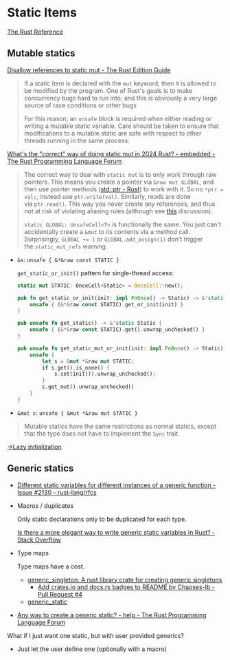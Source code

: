 # Static Items
[The Rust Reference](https://doc.rust-lang.org/reference/items/static-items.html)

## Mutable statics
[Disallow references to static mut - The Rust Edition Guide](https://doc.rust-lang.org/nightly/edition-guide/rust-2024/static-mut-references.html)

> If a static item is declared with the `mut` keyword, then it is allowed to be modified by the program. One of Rust's goals is to make concurrency bugs hard to run into, and this is obviously a very large source of race conditions or other bugs
> 
> For this reason, an `unsafe` block is required when either reading or writing a mutable static variable. Care should be taken to ensure that modifications to a mutable static are safe with respect to other threads running in the same process.

[What's the "correct" way of doing static mut in 2024 Rust? - embedded - The Rust Programming Language Forum](https://users.rust-lang.org/t/whats-the-correct-way-of-doing-static-mut-in-2024-rust/120403/17)
> The correct way to deal with `static mut` is to only work through raw pointers. This means you create a pointer via `&raw mut GLOBAL`, and then use pointer methods ([std::ptr - Rust](https://doc.rust-lang.org/std/ptr/index.html)) to work with it. So no `*ptr = val;`, instead use `ptr.write(val)`. Similarly, reads are done via `ptr.read()`. This way you never create any references, and thus not at risk of violating aliasing rules (although see [this](https://internals.rust-lang.org/t/aliasing-of-raw-pointers/21746) discussion).
> 
> `static GLOBAL: UnsafeCell<T>` is functionally the same. You just can't accidentally create a `&mut` to its contents via a method call. Surprisingly, `GLOBAL += 1` or `GLOBAL.add_assign(1)` don't trigger the `static_mut_refs` warning.

- `&s`: `unsafe { &*&raw const STATIC }`

  `get_static_or_init()` pattern for single-thread access:
  ```rust
  static mut STATIC: OnceCell<Static> = OnceCell::new();

  pub fn get_static_or_init(init: impl FnOnce() -> Static) -> &'static Static {
      unsafe { (&*&raw const STATIC).get_or_init(init) }
  }

  pub unsafe fn get_static() -> &'static Static {
      unsafe { (&*&raw const STATIC).get().unwrap_unchecked() }
  }

  pub unsafe fn get_static_mut_or_init(init: impl FnOnce() -> Static) -> &'static mut Static {
      unsafe {
          let s = &mut *&raw mut STATIC;
          if s.get().is_none() {
              s.set(init()).unwrap_unchecked();
          }
          s.get_mut().unwrap_unchecked()
      }
  }
  ```

- `&mut s`: `unsafe { &mut *&raw mut STATIC }`

> Mutable statics have the same restrictions as normal statics, except that the type does not have to implement the `Sync` trait.

[→Lazy initialization](../../Libraries/Paradigms/Object-oriented.md#lazy-evaluation)

## Generic statics
- [Different static variables for different instances of a generic function - Issue #2130 - rust-lang/rfcs](https://github.com/rust-lang/rfcs/issues/2130)

- Macros / duplicates
  
  Only static declarations only to be duplicated for each type.

  [Is there a more elegant way to write generic static variables in Rust? - Stack Overflow](https://stackoverflow.com/questions/75582901/is-there-a-more-elegant-way-to-write-generic-static-variables-in-rust)

- Type maps

  Type maps have a cost.

  - [generic\_singleton: A rust library crate for creating generic singletons](https://github.com/WalterSmuts/generic_singleton)
    - [Add crates.io and docs.rs badges to README by Chaoses-Ib - Pull Request #4](https://github.com/WalterSmuts/generic_singleton/pull/4)
  - [generic\_static](https://github.com/hukumka/generic_static)

- [Any way to create a generic static? - help - The Rust Programming Language Forum](https://users.rust-lang.org/t/any-way-to-create-a-generic-static/73556)

What if I just want one static, but with user provided generics?
- Just let the user define one (optionally with a macro)
